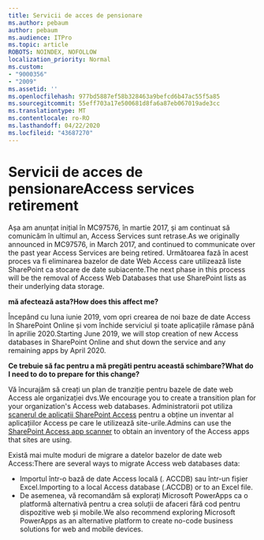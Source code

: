 ```yaml
---
title: Servicii de acces de pensionare
ms.author: pebaum
author: pebaum
ms.audience: ITPro
ms.topic: article
ROBOTS: NOINDEX, NOFOLLOW
localization_priority: Normal
ms.custom:
- "9000356"
- "2009"
ms.assetid: ''
ms.openlocfilehash: 977bd5887ef58b328463a9befcd6b47ac55f5a85
ms.sourcegitcommit: 55eff703a17e500681d8fa6a87eb067019ade3cc
ms.translationtype: MT
ms.contentlocale: ro-RO
ms.lasthandoff: 04/22/2020
ms.locfileid: "43687270"
---
```

# <a name="access-services-retirement"></a><span data-ttu-id="4bba1-102">Servicii de acces de pensionare</span><span class="sxs-lookup"><span data-stu-id="4bba1-102">Access services retirement</span></span>

<span data-ttu-id="4bba1-103">Așa am anunțat inițial în MC97576, în martie 2017, și am continuat să comunicăm în ultimul an, Access Services sunt retrase.</span><span class="sxs-lookup"><span data-stu-id="4bba1-103">As we originally announced in MC97576, in March 2017, and continued to communicate over the past year Access Services are being retired.</span></span> <span data-ttu-id="4bba1-104">Următoarea fază în acest proces va fi eliminarea bazelor de date Web Access care utilizează liste SharePoint ca stocare de date subiacente.</span><span class="sxs-lookup"><span data-stu-id="4bba1-104">The next phase in this process will be the removal of Access Web Databases that use SharePoint lists as their underlying data storage.</span></span>

<span data-ttu-id="4bba1-105">**mă afectează asta?**</span><span class="sxs-lookup"><span data-stu-id="4bba1-105">**How does this affect me?**</span></span>

<span data-ttu-id="4bba1-106">Începând cu luna iunie 2019, vom opri crearea de noi baze de date Access în SharePoint Online și vom închide serviciul și toate aplicațiile rămase până în aprilie 2020.</span><span class="sxs-lookup"><span data-stu-id="4bba1-106">Starting June 2019, we will stop creation of new Access databases in SharePoint Online and shut down the service and any remaining apps by April 2020.</span></span>

<span data-ttu-id="4bba1-107">**Ce trebuie să fac pentru a mă pregăti pentru această schimbare?**</span><span class="sxs-lookup"><span data-stu-id="4bba1-107">**What do I need to do to prepare for this change?**</span></span>

<span data-ttu-id="4bba1-108">Vă încurajăm să creați un plan de tranziție pentru bazele de date web Access ale organizației dvs.</span><span class="sxs-lookup"><span data-stu-id="4bba1-108">We encourage you to create a transition plan for your organization's Access web databases.</span></span> <span data-ttu-id="4bba1-109">Administratorii pot utiliza [scanerul de aplicații SharePoint Access](https://github.com/SharePoint/PnP-Tools/tree/master/Solutions/SharePoint.AccessApp.Scanner) pentru a obține un inventar al aplicațiilor Access pe care le utilizează site-urile.</span><span class="sxs-lookup"><span data-stu-id="4bba1-109">Admins can use the [SharePoint Access app scanner](https://github.com/SharePoint/PnP-Tools/tree/master/Solutions/SharePoint.AccessApp.Scanner) to obtain an inventory of the Access apps that sites are using.</span></span>

<span data-ttu-id="4bba1-110">Există mai multe moduri de migrare a datelor bazelor de date web Access:</span><span class="sxs-lookup"><span data-stu-id="4bba1-110">There are several ways to migrate Access web databases data:</span></span>

- <span data-ttu-id="4bba1-111">Importul într-o bază de date Access locală (. ACCDB) sau într-un fișier Excel.</span><span class="sxs-lookup"><span data-stu-id="4bba1-111">Importing to a local Access database (.ACCDB) or to an Excel file.</span></span>
- <span data-ttu-id="4bba1-112">De asemenea, vă recomandăm să explorați Microsoft PowerApps ca o platformă alternativă pentru a crea soluții de afaceri fără cod pentru dispozitive web și mobile.</span><span class="sxs-lookup"><span data-stu-id="4bba1-112">We also recommend exploring Microsoft PowerApps as an alternative platform to create no-code business solutions for web and mobile devices.</span></span>